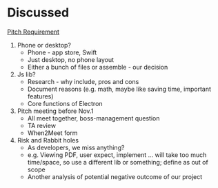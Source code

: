 # Discussed
[Pitch Requirement](https://docs.google.com/document/d/1LF4NpXGQUJC90t-SIQGa2LHOEYkbGk_7KShogXaqtNU/edit?usp=sharing)
1. Phone or desktop? 
   - Phone - app store, Swift
   - Just desktop, no phone layout
   - Either a bunch of files or assemble - our decision
2. Js lib? 
   - Research - why include, pros and cons
   - Document reasons (e.g. math, maybe like saving time, important features)
   - Core functions of Electron
3. Pitch meeting before Nov.1
   - All meet together, boss-management question
   - TA review
   - When2Meet form
4. Risk and Rabbit holes
   - As developers, we miss anything?
   - e.g. Viewing PDF, user expect, implement ... will take too much time/space, so use a different lib or something; define as out of scope
   - Another analysis of potential negative outcome of our project

